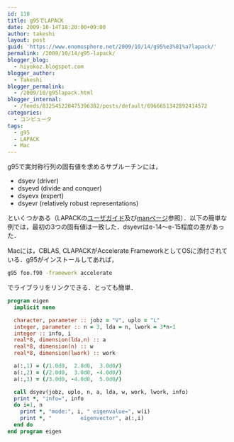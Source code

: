 ```yaml
---
id: 110
title: g95でLAPACK
date: 2009-10-14T18:20:00+09:00
author: takeshi
layout: post
guid: 'https://www.enomosphere.net/2009/10/14/g95%e3%81%a7lapack/'
permalink: /2009/10/14/g95-lapack/
blogger_blog:
  - hiyokoz.blogspot.com
blogger_author:
  - Takeshi
blogger_permalink:
  - /2009/10/g95lapack.html
blogger_internal:
  - /feeds/832545220475396382/posts/default/6966651342892414572
categories:
  - コンピュータ
tags:
  - g95
  - LAPACK
  - Mac
---
```

g95で実対称行列の固有値を求めるサブルーチンには，

* dsyev (driver)
* dsyevd (divide and conquer)
* dsyevx (expert)
* dsyevr (relatively robust representations)

といくつかある（LAPACKの<a href="http://www.netlib.org/lapack/lug/node30.html">ユーザガイド</a>及び<a href="http://www.mathkeisan.com/UsersGuide/E/man.html">manページ</a>参照）．以下の簡単な例では，最初の3つの固有値は一致した．dsyevrはe-14〜e-15程度の差があった．

Macには，CBLAS, CLAPACKがAccelerate FrameworkとしてOSに添付されている．g95がインストールしてあれば，
```bash
g95 foo.f90 -framework accelerate
```

でライブラリをリンクできる．とっても簡単．

```fortran
program eigen
  implicit none

  character, parameter :: jobz = "V", uplo = "L"
  integer, parameter :: n = 3, lda = n, lwork = 3*n-1
  integer :: info, i
  real*8, dimension(lda,n) :: a
  real*8, dimension(n) :: w
  real*8, dimension(lwork) :: work

  a(:,1) = (/1.0d0,  2.0d0,  3.0d0/)
  a(:,2) = (/2.0d0,  3.0d0, -4.0d0/)
  a(:,3) = (/3.0d0, -4.0d0,  5.0d0/)

  call dsyev(jobz, uplo, n, a, lda, w, work, lwork, info)
  print *, "info=", info
  do i=1, n
    print *, "mode:", i, " eigenvalue=", w(i)
    print *, "         eigenvector", a(:,i)
  end do
end program eigen
```